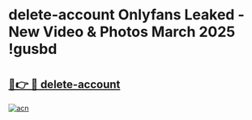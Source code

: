 # delete-account Onlyfans Leaked - New Video & Photos March 2025 !gusbd

# <h2><a href="https://3kgpwy.iuczelnia.edu.pl?title=delete-account&ref=gusbd">🔗👉 🔴 delete-account</a></h2>

[![acn](https://github.com/user-attachments/assets/0f9c940e-d8b0-45ae-aac7-cd30a18b3e1c)](https://3kgpwy.iuczelnia.edu.pl?title=delete-account&ref=gusbd)

